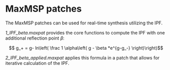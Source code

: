 # MaxMSP patches

The MaxMSP patches can be used for real-time synthesis utilizing the IPF.

*1_IPF_beta.maxpat* provides the core functions to compute the IPF with one additional reflection point $\beta$:

$$ g_+ = g- ln\left( \frac 1 \alpha\left( g - \beta *e^{g-g_-} \right)\right)$$

*2_IPF_beta_applied.maxpat* applies this formula in a patch that allows for iterative calculation of the IPF. 
